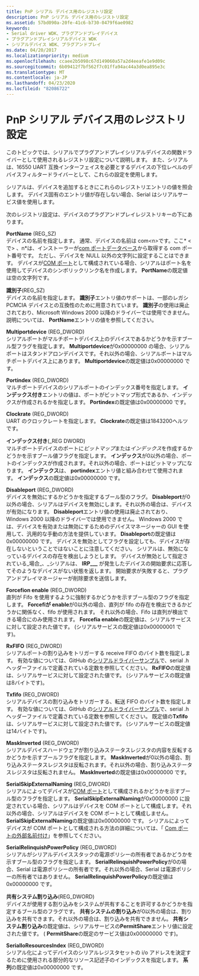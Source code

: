 ```yaml
---
title: PnP シリアル デバイス用のレジストリ設定
description: PnP シリアル デバイス用のレジストリ設定
ms.assetid: 57bd090a-20fe-41c6-b730-0479f6ae0982
keywords:
- Serial driver WDK、プラグアンドプレイデバイス
- プラグアンドプレイシリアルデバイス WDK
- シリアルデバイス WDK、プラグアンドプレイ
ms.date: 04/20/2017
ms.localizationpriority: medium
ms.openlocfilehash: ccaee2b5098c67d149060a57a2d4eeafe1e9d09c
ms.sourcegitcommit: 6b09412f7bf562f7c01ffa94ac44a3d0ea895e3c
ms.translationtype: MT
ms.contentlocale: ja-JP
ms.lasthandoff: 04/23/2020
ms.locfileid: "82086722"
---
```

# <a name="registry-settings-for-a-plug-and-play-serial-device"></a>PnP シリアル デバイス用のレジストリ設定





このトピックでは、シリアルでプラグアンドプレイシリアルデバイスの関数ドライバーとして使用されるレジストリ設定について説明します。 また、シリアルは、16550 UART 互換インターフェイスを必要とするデバイスの下位レベルのデバイスフィルタードライバーとして、これらの設定を使用します。

シリアルは、デバイスを追加するときにこれらのレジストリエントリの値を照会します。 デバイス固有のエントリ値が存在しない場合、Serial はシリアルサービス値を使用します。

次のレジストリ設定は、デバイスのプラグアンドプレイレジストリキーの下にあります。

<a href="" id="portname--reg-sz-"></a>**PortName** (REG\_SZ)  
デバイスの名前を指定します。 通常、デバイスの名前は com<em>&lt;n&gt;</em>です。ここ* &lt;で&gt; 、n*は、インストーラーが[com ポートデータベース](com-port-database.md)から取得する com ポート番号です。 ただし、デバイスを NULL 以外の文字列に設定することはできます。 デバイスが[COM ポート](configuration-of-com-ports.md)として構成されている場合、シリアルはポート名を使用してデバイスのシンボリックリンク名を作成します。 **PortName**の既定値は空の文字列です。

<a href="" id="identifier--reg-sz-"></a>**識別子**(REG\_SZ)  
デバイスの名前を指定します。 **識別子**エントリ値のサポートは、一部のレガシ PCMCIA デバイスとの互換性のために用意されています。 **識別子**の使用は廃止されており、Microsoft Windows 2000 以降のドライバーでは使用できません。 説明については、 **PortName**エントリの値を参照してください。

<a href="" id="multiportdevice--reg-dword-"></a>**Multiportdevice** (REG\_DWORD)  
シリアルポートがマルチポートデバイス上のデバイスであるかどうかを示すブール型フラグを指定します。 **Multiportdevice**が0x00000000 の場合、シリアルポートはスタンドアロンデバイスです。それ以外の場合、シリアルポートはマルチポートデバイス上にあります。 **Multiportdevice**の既定値は0x00000000 です。

<a href="" id="portindex--reg-dword-"></a>**Portindex** (REG\_DWORD)  
マルチポートデバイスのシリアルポートのインデックス番号を指定します。 **インデックス付き**エントリの値は、ポートがビットマップ形式であるか、インデックスが作成されるかを指定します。 **Portindex**の既定値は0x00000000 です。

<a href="" id="clockrate--reg-dword-"></a>**Clockrate** (REG\_DWORD)  
UART のクロックレートを指定します。 **Clockrate**の既定値は1843200ヘルツです。

<a href="" id="indexed--reg-dword-"></a>**インデックス付き**(\_REG DWORD)  
マルチポートデバイスのポートに*ビットマップ*または*インデックス*を作成するかどうかを示すブール値フラグを指定します。 **インデックス**が0以外の場合、ポートのインデックスが作成されます。それ以外の場合、ポートはビットマップになります。 **インデックス**は、 **portindex**エントリ値と組み合わせて使用されます。 **インデックス**の既定値は0x00000000 です。

<a href="" id="disableport--reg-dword-"></a>**Disableport** (REG\_DWORD)  
デバイスを無効にするかどうかを指定するブール型のフラグ。 **Disableport**が0以外の場合、シリアルはデバイスを無効にします。それ以外の場合は、デバイスが有効になります。 **Disableport**エントリ値の使用は廃止されており、Windows 2000 以降のドライバーでは使用できません。 Windows 2000 では、デバイスを有効または無効にするためのデバイスマネージャーの GUI を使用して、汎用的な手動の方法を提供しています。 **Disableport**の既定値は0x00000000 です。 デバイスを無効としてフラグを設定しても、デバイスが存在しないということではないことに注意してください。 シリアルは、無効になっているデバイスの存在を検出しようとします。 デバイスが無効として指定されている\_場合\_、\_シリアルは、 **IRP\_\_\_** が発生したデバイスの開始要求に応答してそのようなデバイスがない状態を返します。 開始要求が失敗すると、プラグアンドプレイマネージャーが削除要求を送信します。

<a href="" id="forcefifoenable--reg-dword-"></a>**Forcefion enable** (REG\_DWORD)  
直列が Fifo を使用するように強制するかどうかを示すブール型のフラグを指定します。 **Forcefiが enable**が0以外の場合、直列が fifo の存在を検出できるかどうかに関係なく、fifo が使用されます。 それ以外の場合、Fifo は直列が検出できる場合にのみ使用されます。 **Forcefia enable**の既定値は、シリアルサービスに対して設定された値です。 (シリアルサービスの既定値は0x00000001 です)。

<a href="" id="rxfifo--reg-dword-"></a>**RxFIFO** (REG\_DWORD)  
シリアルポートの割り込みをトリガーする receive FIFO のバイト数を指定します。 有効な値については、GitHub の[シリアルドライバーサンプル](https://github.com/Microsoft/Windows-driver-samples/tree/master/serial/serial)で、serial .h ヘッダーファイルで定義されている定数を参照してください。 **RxFIFO**の既定値は、シリアルサービスに対して設定された値です。 (シリアルサービスの既定値は8バイトです)。

<a href="" id="txfifo--reg-dword-"></a>**Txfifo** (REG\_DWORD)  
シリアルデバイスの割り込みをトリガーする、転送 FIFO のバイト数を指定します。 有効な値については、GitHub の[シリアルドライバーサンプル](https://github.com/Microsoft/Windows-driver-samples/tree/master/serial/serial)で、serial .h ヘッダーファイルで定義されている定数を参照してください。 既定値の**Txfifo**は、シリアルサービスに対して設定された値です。 (シリアルサービスの既定値は14バイトです)。

<a href="" id="maskinverted--reg-dword-"></a>**MaskInverted** (REG\_DWORD)  
シリアルデバイスハードウェアが割り込みステータスレジスタの内容を反転するかどうかを示すブールフラグを指定します。 **MaskInverted**が0以外の場合、割り込みステータスレジスタは反転されます。それ以外の場合、割り込みステータスレジスタは反転されません。 **MaskInverted**の既定値は0x00000000 です。

<a href="" id="serialskipexternalnaming--reg-dword-"></a>**SerialSkipExternalNaming** (REG\_DWORD)  
シリアルによってデバイスが[COM ポート](configuration-of-com-ports.md)として構成されるかどうかを示すブール型のフラグを指定します。 **SerialSkipExternalNaming**が0x00000000 に設定されている場合、シリアルはデバイスを COM ポートとして構成します。それ以外の場合、シリアルはデバイスを COM ポートとして構成しません。 **SerialSkipExternalNaming**の既定値は0x00000000 です。 シリアルによってデバイスが COM ポートとして構成される方法の詳細については、「 [Com ポートの外部名前付け](external-naming-of-com-ports.md)」を参照してください。

<a href="" id="serialrelinquishpowerpolicy--reg-dword-"></a>**SerialRelinquishPowerPolicy** (REG\_DWORD)  
シリアルがシリアルデバイススタックの電源ポリシーの所有者であるかどうかを示すブール型のフラグを指定します。 **SerialRelinquishPowerPolicy**が0の場合、Serial は電源ポリシーの所有者です。それ以外の場合、Serial は電源ポリシーの所有者ではありません。 **SerialRelinquishPowerPolicy**の既定値は0x00000000 です。

<a href="" id="share-system-interrupt--reg-dword-"></a>**共有システム割り込み**(REG\_DWORD)  
デバイスが使用する割り込みをシステムが共有することを許可するかどうかを指定するブール型のフラグです。 **共有システムの割り込み**が0以外の場合は、割り込みを共有できます。それ以外の場合は、割り込みを共有できません。 **共有システム割り込み**の既定値は、シリアルサービスの**PermitShare**エントリ値に設定された値です。 ( **PermitShare**の既定のサービス値は0x00000000 です)。

<a href="" id="serialioresourcesindex--reg-dword-"></a>**SerialIoResourcesIndex** (REG\_DWORD)  
シリアル化によってデバイスのシリアルレジスタセットの i/o アドレスを決定するために使用される部分的なリソース記述子のインデックスを指定します。 **系列**の既定値は0x00000000 です。

 

 




